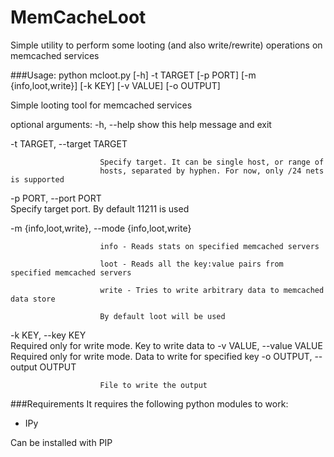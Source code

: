 MemCacheLoot
============

Simple utility to perform some looting (and also write/rewrite) operations on memcached services

###Usage:
python mcloot.py [-h] -t TARGET [-p PORT] [-m {info,loot,write}] [-k KEY]
                 [-v VALUE] [-o OUTPUT]

Simple looting tool for memcached services

optional arguments:
  -h, --help            show this help message and exit
  
  -t TARGET, --target TARGET
  
                        Specify target. It can be single host, or range of
                        hosts, separated by hyphen. For now, only /24 nets is supported
                        
  -p PORT, --port PORT  
                        Specify target port. By default 11211 is used
  
  -m {info,loot,write}, --mode {info,loot,write}
  
                        info - Reads stats on specified memcached servers
                      
                        loot - Reads all the key:value pairs from specified memcached servers
                      
                        write - Tries to write arbitrary data to memcached data store
                      
                        By default loot will be used
                      
  -k KEY, --key KEY     
                        Required only for write mode. Key to write data to
  -v VALUE, --value VALUE
                        Required only for write mode. Data to write for specified key
  -o OUTPUT, --output OUTPUT
  
                        File to write the output
                        
###Requirements
It requires the following python modules to work:
- IPy

Can be installed with PIP

